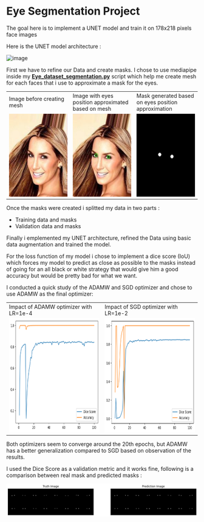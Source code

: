 # Eye Segmentation Project

The goal here is to implement a UNET model and train it on 178x218 pixels face images

Here is the UNET model architecture :

![image](https://github.com/Shifoue/Portfolio/assets/69169567/8eb8587b-0d9d-498c-9255-be0b518b7f7e)

First we have to refine our Data and create masks. I chose to use mediapipe inside my **[Eye_dataset_segmentation.py](https://github.com/Shifoue/Portfolio/blob/main/Eye_Segmentation_Project/Eye_dataset_segmentation.py)** script which help me create mesh for each faces that i use to approximate a mask for the eyes.

<table width="100%">
  <tr>
    <td width="33%">Image before creating mesh</td>
    <td width="33%">Image with eyes position approximated based on mesh</td>
    <td width="33%">Mask generated based on eyes position approximation</td>
  </tr>
  <tr>
    <td><img src="documentation/head1_nomask.PNG" width=178 height=218/></td>
    <td><img src="documentation/head1_nomask_mediapipe.PNG" width=178 height=218/></td>
    <td><img src="documentation/Head1_mask.PNG" width=178 height=218/></td>
  </tr>
</table>

Once the masks were created i splitted my data in two parts :
  - Training data and masks
  - Validation data and masks

Finally i emplemented my UNET architecture, refined the Data using basic data augmentation and trained the model.

For the loss function of my model i chose to implement a dice score (IoU) which forces my model to predict as close as possible to the masks instead of going for an all black or white strategy that would give him a good accuracy but would be pretty bad for what we want.

I conducted a quick study of the ADAMW and SGD optimizer and chose to use ADAMW as the final optimizer:

<table width="100%">
  <tr>
    <td width="50%">Impact of ADAMW optimizer with LR=1e-4</td>
    <td width="50%">Impact of SGD optimizer with LR=1e-2</td>
  </tr>
  <tr>
    <td><img src="documentation/Loss_evolution_ADAMW_LR=0.0001.PNG" width=500 height=300/></td>
    <td><img src="documentation/Loss_evolution_SGD_LR=0.01.PNG" width=500 height=300/></td>
  </tr>
</table>

Both optimizers seem to converge around the 20th epochs, but ADAMW has a better generalization compared to SGD based on observation of the results.

I used the Dice Score as a validation metric and it works fine, following is a comparison between real mask and predicted masks :

![image](documentation/eyes_segmentation_result.PNG)
